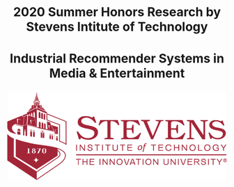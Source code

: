 # <p align = 'center'> 2020 Summer Honors Research by Stevens Intitute of Technology </p>
# <p align = 'center'>  Industrial Recommender Systems in Media & Entertainment </p>
<p align = 'center'> <img width="600" img height="200" src = https://github.com/siddh30/2020-Summer-Honors-Research/blob/master/Images/Logo.png </p>
  

